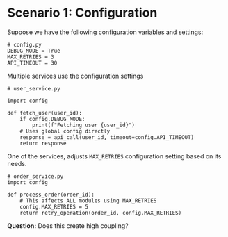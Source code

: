 # Scenario 1: Configuration

Suppose we have the following configuration variables and settings:

```
# config.py
DEBUG_MODE = True
MAX_RETRIES = 3
API_TIMEOUT = 30
```

Multiple services use the configuration settings

```
# user_service.py

import config

def fetch_user(user_id):
    if config.DEBUG_MODE:
        print(f"Fetching user {user_id}")
    # Uses global config directly
    response = api_call(user_id, timeout=config.API_TIMEOUT)
    return response
```

One of the services, adjusts `MAX_RETRIES` configuration setting based on its needs.
```
# order_service.py
import config

def process_order(order_id):
    # This affects ALL modules using MAX_RETRIES
    config.MAX_RETRIES = 5
    return retry_operation(order_id, config.MAX_RETRIES)
```

**Question:** Does this create high coupling?
